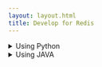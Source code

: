 ```yaml
---
layout: layout.html
title: Develop for Redis
---
```


<details>
<summary> Using Python
</summary>

The below python code insert a key("foo") with a value("bar") directly to the redis server
Copy the below code and save it in a file called foobar.py

## Pre-requisite

- Ensure that you have Python installed on your system.

```
import redis
# Create connection object
r = redis.StrictRedis(host='localhost', port=6379, db=0, password='redis12#')
# set a value for the foo object
r.set('foo', 'bar')
# retrieve and print the value for the foo object
print(r.get('foo'))
```


Execute the python code

```
python foobar.py
```

</details>

<details><summary>
Using JAVA
</summary>
tbd
</details>
